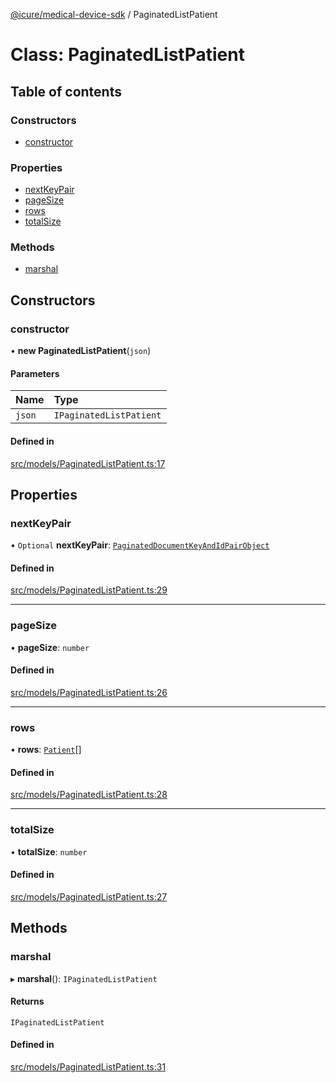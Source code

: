[@icure/medical-device-sdk](../modules) / PaginatedListPatient

# Class: PaginatedListPatient

## Table of contents

### Constructors

- [constructor](PaginatedListPatient#constructor)

### Properties

- [nextKeyPair](PaginatedListPatient#nextkeypair)
- [pageSize](PaginatedListPatient#pagesize)
- [rows](PaginatedListPatient#rows)
- [totalSize](PaginatedListPatient#totalsize)

### Methods

- [marshal](PaginatedListPatient#marshal)

## Constructors

### constructor

• **new PaginatedListPatient**(`json`)

#### Parameters

| Name | Type |
| :------ | :------ |
| `json` | `IPaginatedListPatient` |

#### Defined in

[src/models/PaginatedListPatient.ts:17](https://github.com/icure/icure-medical-device-js-sdk/blob/95efac3/src/models/PaginatedListPatient.ts#L17)

## Properties

### nextKeyPair

• `Optional` **nextKeyPair**: [`PaginatedDocumentKeyAndIdPairObject`](PaginatedDocumentKeyAndIdPairObject)

#### Defined in

[src/models/PaginatedListPatient.ts:29](https://github.com/icure/icure-medical-device-js-sdk/blob/95efac3/src/models/PaginatedListPatient.ts#L29)

___

### pageSize

• **pageSize**: `number`

#### Defined in

[src/models/PaginatedListPatient.ts:26](https://github.com/icure/icure-medical-device-js-sdk/blob/95efac3/src/models/PaginatedListPatient.ts#L26)

___

### rows

• **rows**: [`Patient`](Patient)[]

#### Defined in

[src/models/PaginatedListPatient.ts:28](https://github.com/icure/icure-medical-device-js-sdk/blob/95efac3/src/models/PaginatedListPatient.ts#L28)

___

### totalSize

• **totalSize**: `number`

#### Defined in

[src/models/PaginatedListPatient.ts:27](https://github.com/icure/icure-medical-device-js-sdk/blob/95efac3/src/models/PaginatedListPatient.ts#L27)

## Methods

### marshal

▸ **marshal**(): `IPaginatedListPatient`

#### Returns

`IPaginatedListPatient`

#### Defined in

[src/models/PaginatedListPatient.ts:31](https://github.com/icure/icure-medical-device-js-sdk/blob/95efac3/src/models/PaginatedListPatient.ts#L31)
